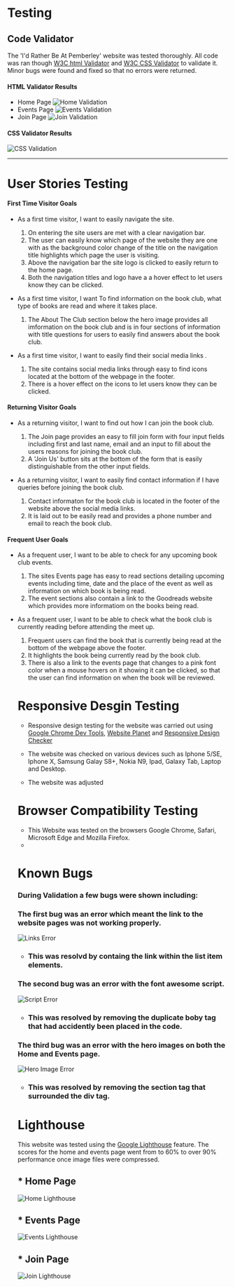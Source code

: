# Testing

## Code Validator 
The 'I'd Rather Be At Pemberley' website was tested thoroughly. All code was ran though [W3C html Validator](https://validator.w3.org/) and [W3C CSS Validator](https://jigsaw.w3.org/css-validator/) to validate it. Minor bugs were found and fixed so that no errors were returned.

#### HTML Validator Results
* Home Page
![Home Validation](assets/readme-images/homevalidation.png)
* Events Page
![Events Validation](assets/readme-images/eventsvalidation.png)
* Join Page
![Join Validation](assets/readme-images/joinvalidation.png)

#### CSS Validator Results
![CSS Validation](assets/readme-images/cssvalidation.png)

---

# User Stories Testing 

#### First Time Visitor Goals

* As a first time visitor, I want to easily navigate the site.

  1. On entering the site users are met with a clear navigation bar.
  2. The user can easily know which page of the website they are one with as the background color change of the title on the navigation title highlights which page the user is visiting.
  3. Above the navigation bar the site logo is clicked to easily return to the home page.
  4. Both the navigation titles and logo have a a hover effect to let users know they can be clicked.

* As a first time visitor, I want To find information on the book club, what type of books are read and where it takes place. 

  1. The About The Club section below the hero image provides all imformation on the book club and is in four sections of information with title questions for users to easily find answers about the book club.

* As a first time visitor, I want to easily find their social media links .

  1. The site contains social media links through easy to find icons located at the bottom of the webpage in the footer.
  2. There is a hover effect on the icons to let users know they can be clicked.

#### Returning Visitor Goals

* As a returning visitor, I want to find out how I can join the book club.

  1. The Join page provides an easy to fill join form with four input fields including first and last name, email and an input to fill about the users reasons for joining the book club.
  2. A 'Join Us' button sits at the bottom of the form that is easily distinguishable from the other input fields.

* As a returning visitor, I want to easily find contact information if I have queries before joining the book club.

  1. Contact informaton for the book club is located in the footer of the website above the social media links.
  2. It is laid out to be easily read and provides a phone number and email to reach the book club.

#### Frequent User Goals
* As a frequent user, I want to be able to check for any upcoming book club events.

  1. The sites Events page has easy to read sections detailing upcoming events including time, date and the place of the event as well as information on which book is being read.
  2. The event sections also contain a link to the Goodreads website which provides more informatiom on the books being read.

* As a frequent user, I want to be able to check what the book club is currently reading before attending the meet up.

  1. Frequent users can find the book that is currently being read at the bottom of the webpage above the footer.
  2. It highlights the book being currently read by the book club.
  3. There is also a link to the events page that changes to a pink font color when a mouse hovers on it showing it can be clicked, so that the user can find information on when the book will be reviewed.


  # Responsive Desgin Testing

  * Responsive design testing for the website was carried out using [Google Chrome Dev Tools](https://www.google.com/chrome/dev/), [Website Planet](https://www.websiteplanet.com/) and [Responsive Design Checker](https://responsivedesignchecker.com/)

  * The website was checked on various devices such as Iphone 5/SE, Iphone X, Samsung Galay S8+, Nokia N9, Ipad, Galaxy Tab, Laptop and Desktop.
  * The website was adjusted 

  # Browser Compatibility Testing 
  
  * This Website was tested on the browsers Google Chrome, Safari, Microsoft Edge and Mozilla Firefox.
  * 
  
 


  # Known Bugs
  ### During Validation a few bugs were shown including:

  ### The first bug was an error which meant the link to the website pages was not working properly.

   ![Links Error](assets/readme-images/linkserror.png)

  * ### This was resolvd by containg the link within the list item elements.

  ### The second bug was an error with the font awesome script.

  ![Script Error](assets/readme-images/scripterror.png)

  * ### This was resolved by removing the duplicate boby tag that had accidently been placed in the code.

  ### The third bug was an error with the hero images on both the Home and Events page.

  ![Hero Image Error](assets/readme-images/heroimageerror.png)

  * ### This was resolved by removing the section tag that surrounded the div tag.

  # Lighthouse 
  This website was tested using the [Google Lighthouse](https://developers.google.com/web/tools/lighthouse/) feature. The scores for the home and events page went from to 60% to over 90% performance once image files were compressed.

  ## * Home Page
  ![Home Lighthouse](assets/readme-images/homelighthouse.png)
  ## * Events Page 
  ![Events Lighthouse](assets/readme-images/eventslighthouse.png)
  ## * Join Page 
  ![Join Lighthouse](assets/readme-images/joinlighthouse.png)
